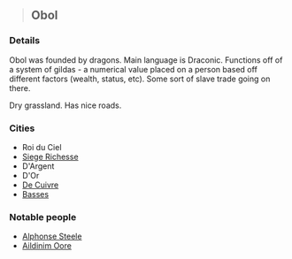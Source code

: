 >## Obol

### Details

Obol was founded by dragons. Main language is Draconic. Functions off of a system of gildas - a numerical value placed on a person based off different factors (wealth, status, etc). Some sort of slave trade going on there.

Dry grassland. Has nice roads.

### Cities

- Roi du Ciel
- [Siege Richesse](Siege%20Richesse.md)
- D'Argent
- D'Or
- [De Cuivre](De%20Cuivre.md)
- [Basses](Basses.md)

### Notable people

- [Alphonse Steele](../Characters/PCs/Alphonse%20Steele.md)
- [Aildinim Oore](../Characters/NPCs/Aildinim%20Oore.md)
